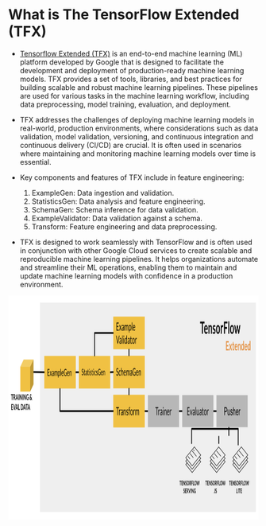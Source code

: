 # What is The TensorFlow Extended (TFX)

  - [Tensorflow Extended (TFX)](https://www.tensorflow.org/tfx) is an end-to-end machine learning (ML) platform developed by Google that is designed to facilitate the development and deployment of production-ready machine learning models. TFX provides a set of tools, libraries, and best practices for building scalable and robust machine learning pipelines. These pipelines are used for various tasks in the machine learning workflow, including data preprocessing, model training, evaluation, and deployment.
  
  - TFX addresses the challenges of deploying machine learning models in real-world, production environments, where considerations such as data validation, model validation, versioning, and continuous integration and continuous delivery (CI/CD) are crucial. It is often used in scenarios where maintaining and monitoring machine learning models over time is essential.
  
  - Key components and features of TFX include in feature engineering:
  
      1. ExampleGen: Data ingestion and validation.
      2. StatisticsGen: Data analysis and feature engineering.
      3. SchemaGen: Schema inference for data validation.
      4. ExampleValidator: Data validation against a schema.
      5. Transform: Feature engineering and data preprocessing.
  
  - TFX is designed to work seamlessly with TensorFlow and is often used in conjunction with other Google Cloud services to create scalable and reproducible machine learning pipelines. It helps organizations automate and streamline their ML operations, enabling them to maintain and update machine learning models with confidence in a production environment.

<img align="center" src = "https://github.com/engineerbekir/MLOps-Specialization/blob/main/Feature%20Engineering%20Pipeline%20using%20Tensorflow%20Extended%20(TFX)/feature_eng_pipeline.png" width = "1000" height ="450"/>
